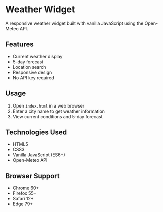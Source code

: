 # Weather Widget

A responsive weather widget built with vanilla JavaScript using the Open-Meteo API.

## Features
- Current weather display
- 5-day forecast
- Location search
- Responsive design
- No API key required

## Usage
1. Open `index.html` in a web browser
2. Enter a city name to get weather information
3. View current conditions and 5-day forecast

## Technologies Used
- HTML5
- CSS3
- Vanilla JavaScript (ES6+)
- Open-Meteo API

## Browser Support
- Chrome 60+
- Firefox 55+
- Safari 12+
- Edge 79+
